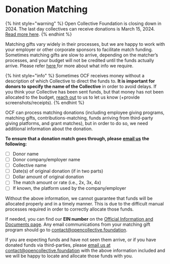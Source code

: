 # Donation Matching

{% hint style="warning" %}
Open Collective Foundation is closing down in 2024. The last day collectives can receive donations is March 15, 2024. [Read more here](<../../README (1).md>).
{% endhint %}

Matching gifts vary widely in their processes, but we are happy to work with your employer or other corporate sponsors to facilitate match funding. Sometimes matching gifts are slow to arrive, depending on the matcher’s processes, and your budget will not be credited until the funds actually arrive. Please refer [here ](https://docs.opencollective.foundation/how-it-works/third-party-fundraising-tools-and-benefits#donation-matching)for more about what info we require.

{% hint style="info" %}
Sometimes OCF receives money without a description of which Collective to direct the funds to. **It is important for donors to specify the name of the Collective** in order to avoid delays. If you think your Collective has been sent funds, but that money has not been allocated to the budget, [reach out](../../about/contact-us.md) to us to let us know (+provide screenshots/receipts).
{% endhint %}

OCF can process matching donations (including employee giving programs, matching gifts, contributions-matching, funds arriving from third-party giving platforms, and grant matches), but in order to do so, we need additional information about the donation.

**To ensure that a donation match goes through, please** [**email us**](../../about/contact-us.md) **the following:**

* [ ] Donor name
* [ ] Donor company/employer name
* [ ] Collective name
* [ ] Date(s) of original donation (if in two parts)
* [ ] Dollar amount of original donation
* [ ] The match amount or rate (i.e., 2x, 3x, 4x)
* [ ] If known, the platform used by the company/employer

Without the above information, we cannot guarantee that funds will be allocated properly and in a timely manner. This is due to the difficult manual processes required in order to correctly allocate those funds.

If needed, you can find our **EIN number** on the [Official Information and Documents page](../../about/official-information-and-documents.md). Any email communications from your matching gift program should go to [contact@opencollective.foundation](mailto:contact@opencollective.foundation).

If you are expecting funds and have not seen them arrive, or if you have donated funds via third-parties, please [email us at contact@opencollective.foundation](mailto:%20contact@opencollective.com) with the above information included and we will be happy to locate and allocate those funds with you.
